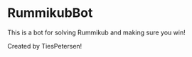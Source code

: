 # RummikubBot

This is a bot for solving Rummikub and making sure you win!

Created by TiesPetersen!
